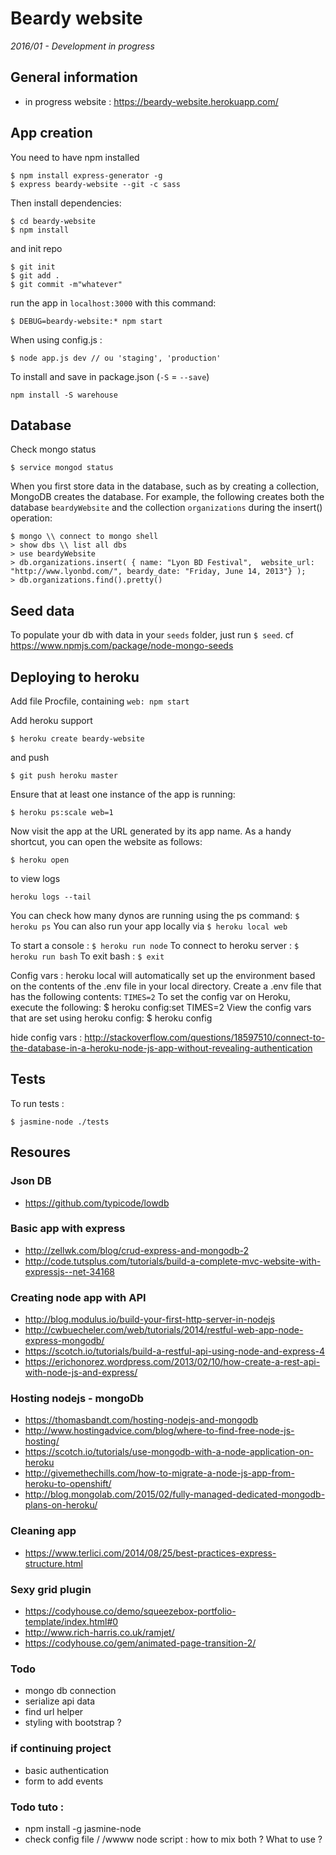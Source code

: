 Beardy website
=========

*2016/01 - Development in progress*

## General information

- in progress website : https://beardy-website.herokuapp.com/

## App creation

You need to have npm installed

```
$ npm install express-generator -g
$ express beardy-website --git -c sass
```

Then install dependencies:

```
$ cd beardy-website
$ npm install
```

and init repo

```
$ git init
$ git add .
$ git commit -m"whatever"
```

 run the app in `localhost:3000` with this command:

```
$ DEBUG=beardy-website:* npm start
```

When using config.js :
```
$ node app.js dev // ou 'staging', 'production'
```


To install and save in package.json (`-S` = `--save`)
```
npm install -S warehouse
```

## Database

Check mongo status
```
$ service mongod status
```

When you first store data in the database, such as by creating a collection, MongoDB creates the database. For example, the following creates both the database `beardyWebsite` and the collection `organizations` during the insert() operation:

```
$ mongo \\ connect to mongo shell
> show dbs \\ list all dbs
> use beardyWebsite
> db.organizations.insert( { name: "Lyon BD Festival",  website_url: "http://www.lyonbd.com/", beardy_date: "Friday, June 14, 2013"} );
> db.organizations.find().pretty()
```

## Seed data

To populate your db with data in your `seeds` folder, just run `$ seed`.
cf https://www.npmjs.com/package/node-mongo-seeds


## Deploying to heroku

Add file Procfile, containing `web: npm start`

Add heroku support

```
$ heroku create beardy-website
```

and push

```
$ git push heroku master
```

Ensure that at least one instance of the app is running:
```
$ heroku ps:scale web=1
```

Now visit the app at the URL generated by its app name. As a handy shortcut, you can open the website as follows:
```
$ heroku open
```

to view logs
```
heroku logs --tail
```
You can check how many dynos are running using the ps command: `$ heroku ps`
You can also run your app locally via `$ heroku local web`

To start a console : `$ heroku run node`
To connect to heroku server : `$ heroku run bash`
To exit bash : `$ exit`


Config vars :
heroku local will automatically set up the environment based on the contents of the .env file in your local directory. Create a .env file that has the following contents: `TIMES=2`
To set the config var on Heroku, execute the following:
$ heroku config:set TIMES=2
View the config vars that are set using heroku config:
$ heroku config

hide config vars : http://stackoverflow.com/questions/18597510/connect-to-the-database-in-a-heroku-node-js-app-without-revealing-authentication


## Tests

To run tests :
```
$ jasmine-node ./tests
```


## Resoures

### Json DB
- https://github.com/typicode/lowdb

### Basic app with express
- http://zellwk.com/blog/crud-express-and-mongodb-2
- http://code.tutsplus.com/tutorials/build-a-complete-mvc-website-with-expressjs--net-34168

### Creating node app with API
- http://blog.modulus.io/build-your-first-http-server-in-nodejs
- http://cwbuecheler.com/web/tutorials/2014/restful-web-app-node-express-mongodb/
- https://scotch.io/tutorials/build-a-restful-api-using-node-and-express-4
- https://erichonorez.wordpress.com/2013/02/10/how-create-a-rest-api-with-node-js-and-express/

### Hosting nodejs - mongoDb
- https://thomasbandt.com/hosting-nodejs-and-mongodb
- http://www.hostingadvice.com/blog/where-to-find-free-node-js-hosting/
- https://scotch.io/tutorials/use-mongodb-with-a-node-application-on-heroku
- http://givemethechills.com/how-to-migrate-a-node-js-app-from-heroku-to-openshift/
- http://blog.mongolab.com/2015/02/fully-managed-dedicated-mongodb-plans-on-heroku/

### Cleaning app
- https://www.terlici.com/2014/08/25/best-practices-express-structure.html


### Sexy grid plugin
- https://codyhouse.co/demo/squeezebox-portfolio-template/index.html#0
- http://www.rich-harris.co.uk/ramjet/
- https://codyhouse.co/gem/animated-page-transition-2/


### Todo

- mongo db connection
- serialize api data
- find url helper
- styling with bootstrap ?

### if continuing project
- basic authentication
- form to add events


### Todo tuto :
- npm install -g jasmine-node
- check config file / /wwww node script : how to mix both ? What to use ?